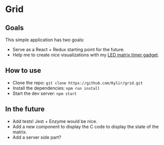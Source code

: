 # Grid

## Goals

This simple application has two goals:

+ Serve as a React + Redux starting point for the future.
+ Help me to create nice visualizations with my [LED matrix timer gadget](https://github.com/Kylir/timer-ht16k33-8x8-led-matrix).


## How to use

+ Clone the repo: `git clone https://github.com/Kylir/grid.git`
+ Install the dependencies: `npm run install`
+ Start the dev server: `npm start`


## In the future

+ Add tests! Jest + Enzyme would be nice.
+ Add a new component to display the C code to display the state of the matrix.
+ Add a server side part?
